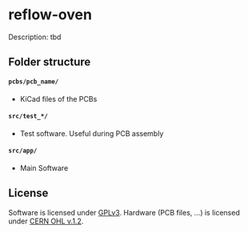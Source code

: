 # reflow-oven

Description: tbd


## Folder structure

#### `pcbs/pcb_name/`
* KiCad files of the PCBs

#### `src/test_*/`
* Test software. Useful during PCB assembly

#### `src/app/`
* Main Software

## License

Software is licensed under [GPLv3](LICENSE).
Hardware (PCB files, ...) is licensed under [CERN OHL v.1.2](LICENSE.hardware).
